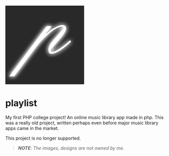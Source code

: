 ![](images/faviconwhitebggray.png)

# playlist

My first PHP college project!
An online music library app made in php. This was a really old project, written perhaps even before major music library apps came in the market.

This project is no longer supported.

> _**NOTE**: The images, designs are not owned by me._
